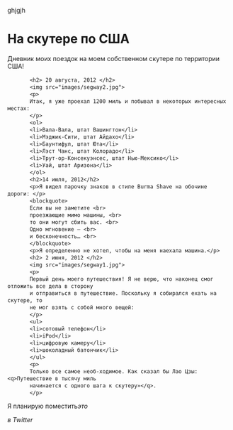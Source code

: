 ghjgjh
<html>
     <head>
           <title> На скутере по США </title>
     </head>
     <body> 
           <h1>На скутере по США</h1>
           <p>Дневник моих поездок на моем собственном скутере по территории США!</p>

           <h2> 20 августа, 2012 </h2>
           <img src="images/segway2.jpg">
           <p> 
           Итак, я уже проехал 1200 миль и побывал в некоторых интересных местах:
           </p>
           <ol>
           <li>Вала-Вала, штат Вашингтон</li>
           <li>Мэджик-Сити, штат Айдахо</li>
           <li>Баунтифул, штат Юта</li>
           <li>Лэст Чанс, штат Колорадо</li>
           <li>Трут-ор-Консекуэнсес, штат Нью-Мексико</li>
           <li>Уай, штат Аризона</li>
           </ol>
           <h2>14 июля, 2012</h2>
           <p>Я видел парочку знаков в стиле Burma Shave на обочине дороги: </p>
           <blockquote> 
           Если вы не заметите <br>
           проезжающие мимо машины, <br> 
           то они могут сбить вас. <br>
           Одно мгновение — <br>
           и бесконечность… <br>
           </blockquote>
           <p>Я определенно не хотел, чтобы на меня наехала машина.</p>
           <h2> 2 июня, 2012 </h2>
           <img src="images/segway1.jpg">
           <p>
           Первый день моего путешествия! Я не верю, что наконец смог отложить все дела в сторону
           и отправиться в путешествие. Поскольку я собирался ехать на скутере, то
           не мог взять с собой много вещей:
           </p>
           <ul>
           <li>сотовый телефон</li>
           <li>iPod</li>
           <li>цифровую камеру</li>
           <li>шоколадный батончик</li>
           </ul>
           <p>
           Только все самое необ-ходимое. Как сказал бы Лао Цзы: <q>Путешествие в тысячу миль
           начинается с одного шага к скутеру»</q>. 
           </p>
<p>Я планирую поместить<em>это</p>в Twitter</em>
      </body>
</html>

